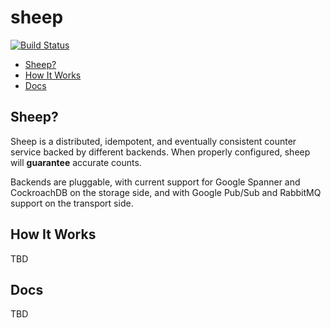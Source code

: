 # sheep
[![Build Status](https://travis-ci.org/Cidan/sheep.svg?branch=master)](https://travis-ci.org/Cidan/sheep)

- [Sheep?](#sheep)
- [How It Works]()
- [Docs]()

## Sheep?

Sheep is a distributed, idempotent, and eventually consistent counter service backed by different backends. When properly configured, sheep will **guarantee** accurate counts.

Backends are pluggable, with current support for Google Spanner and CockroachDB on the storage side, and with Google Pub/Sub and RabbitMQ support on the transport side.

## How It Works

TBD

## Docs

TBD
